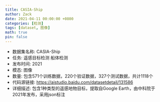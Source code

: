 ```yaml
---
title: CASIA-Ship
author: Zack
date: 2021-04-11 00:00:00 +0800
categories: [检测]
tags: [dataset, 图像]
math: true
pin: false
---
```

- 数据集名称: CASIA-Ship
- 任务: 遥感目标检测 船体检测
- 发布时间: 2021
- 模态: 图像
- 数量: 包含571个训练数据，220个验证数据，327个测试数据，共计1118个
- 代码源链接: https://aistudio.baidu.com/datasetdetail/131586
- 详细描述: 包含1种类型的遥感地物目标，提取自Google Earth，由中科院于2021年发布，采用json标注
